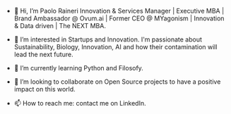 - 👋 Hi, I’m Paolo Raineri
Innovation & Services Manager | Executive MBA | Brand Ambassador @ Ovum.ai | Former CEO @ MYagonism | Innovation & Data driven | The NEXT MBA.

- 👀 I’m interested in Startups and Innovation. I'm passionate about Sustainability, Biology, Innovation, AI and how their contamination will lead the next future.
  
- 🌱 I’m currently learning Python and Filosofy.
  
- 💞️ I’m looking to collaborate on Open Source projects to have a positive impact on this world.
  
- 📫 How to reach me: contact me on LinkedIn.
